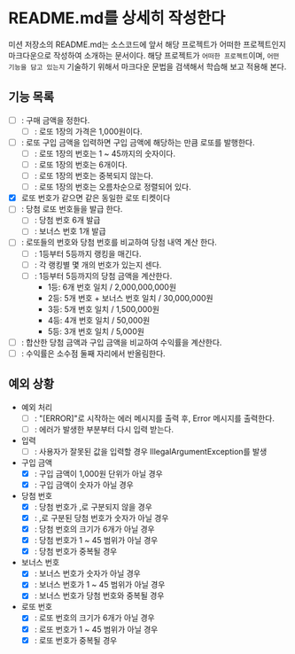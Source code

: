 # README.md를 상세히 작성한다
미션 저장소의 README.md는 소스코드에 앞서 해당 프로젝트가 어떠한 프로젝트인지 마크다운으로 작성하여 소개하는 문서이다.
해당 프로젝트가 `어떠한 프로젝트`이며, `어떤 기능을 담고 있는지` 기술하기 위해서 마크다운 문법을 검색해서 학습해 보고 적용해 본다.

## 기능 목록  

- [ ] : 구매 금액을 정한다.
  - [ ] : 로또 1장의 가격은 1,000원이다.
- [ ] : 로또 구입 금액을 입력하면 구입 금액에 해당하는 만큼 로또를 발행한다.
  - [ ] : 로또 1장의 번호는 1 ~ 45까지의 숫자이다.
  - [ ] : 로또 1장의 번호는 6개이다.
  - [ ] : 로또 1장의 번호는 중복되지 않는다.
  - [ ] : 로또 1장의 번호는 오름차순으로 정렬되어 있다.  
- [x] 로또 번호가 같으면 같은 동일한 로또 티켓이다
- [ ] : 당첨 로또 번호들을 발급 한다.
  - [ ] : 당첨 번호 6개 발급
  - [ ] : 보너스 번호 1개 발급
- [ ] : 로또들의 번호와 당첨 번호를 비교하여 당첨 내역 계산 한다.
  - [ ] : 1등부터 5등까지 랭킹을 매긴다.
  - [ ] : 각 랭킹별 몇 개의 번호가 있는지 센다.
  - [ ] : 1등부터 5등까지의 당첨 금액을 계산한다.
      - 1등: 6개 번호 일치 / 2,000,000,000원
      - 2등: 5개 번호 + 보너스 번호 일치 / 30,000,000원
      - 3등: 5개 번호 일치 / 1,500,000원
      - 4등: 4개 번호 일치 / 50,000원
      - 5등: 3개 번호 일치 / 5,000원
- [ ] : 합산한 당첨 금액과 구입 금액을 비교하여 수익률을 계산한다.
- [ ] : 수익률은 소수점 둘째 자리에서 반올림한다.

## 예외 상황
  - 예외 처리
    - [ ] : "[ERROR]"로 시작하는 에러 메시지를 출력 후, Error 메시지를 출력한다.
    - [ ] : 에러가 발생한 부분부터 다시 입력 받는다.
  - 입력
    - [ ] : 사용자가 잘못된 값을 입력할 경우 IllegalArgumentException를 발생
  - 구입 금액
    - [x] : 구입 금액이 1,000원 단위가 아닐 경우
    - [x] : 구입 금액이 숫자가 아닐 경우
  - 당첨 번호
    - [x] : 당첨 번호가 ,로 구분되지 않을 경우
    - [x] : ,로 구분된 당첨 번호가 숫자가 아닐 경우
    - [x] : 당첨 번호의 크기가 6개가 아닐 경우
    - [x] : 당첨 번호가 1 ~ 45 범위가 아닐 경우
    - [x] : 당첨 번호가 중복될 경우
  - 보너스 번호
    - [x] : 보너스 번호가 숫자가 아닐 경우
    - [x] : 보너스 번호가 1 ~ 45 범위가 아닐 경우
    - [x] : 보너스 번호가 당첨 번호와 중복될 경우
  - 로또 번호
    - [x] : 로또 번호의 크기가 6개가 아닐 경우
    - [x] : 로또 번호가 1 ~ 45 범위가 아닐 경우
    - [x] : 로또 번호가 중복될 경우
